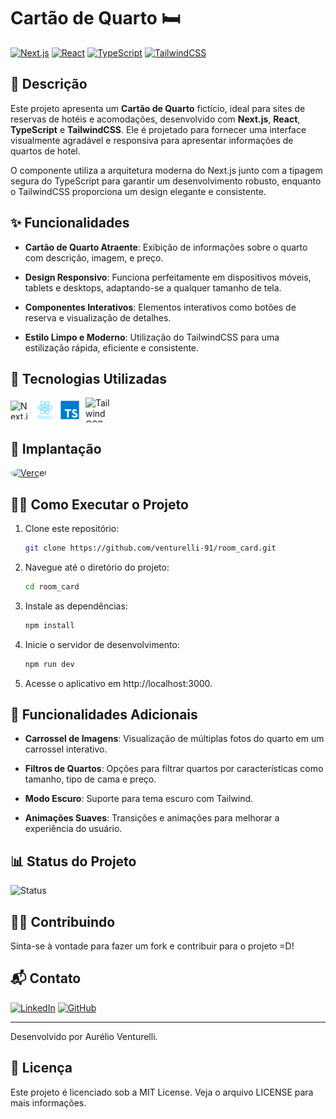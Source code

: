 # Cartão de Quarto 🛏️

[![Next.js](https://img.shields.io/badge/next.js-000000?style=for-the-badge&logo=nextdotjs&logoColor=white)](https://nextjs.org/)
[![React](https://img.shields.io/badge/react-%2320232a.svg?style=for-the-badge&logo=react&logoColor=%2361DAFB)](https://reactjs.org/)
[![TypeScript](https://img.shields.io/badge/typescript-%23007ACC.svg?style=for-the-badge&logo=typescript&logoColor=white)](https://www.typescriptlang.org/)
[![TailwindCSS](https://img.shields.io/badge/tailwindcss-%2338B2AC.svg?style=for-the-badge&logo=tailwind-css&logoColor=white)](https://tailwindcss.com/)

## 📝 Descrição

Este projeto apresenta um **Cartão de Quarto** fictício, ideal para sites de reservas de hotéis e acomodações, desenvolvido com **Next.js**, **React**, **TypeScript** e **TailwindCSS**. Ele é projetado para fornecer uma interface visualmente agradável e responsiva para apresentar informações de quartos de hotel.

O componente utiliza a arquitetura moderna do Next.js junto com a tipagem segura do TypeScript para garantir um desenvolvimento robusto, enquanto o TailwindCSS proporciona um design elegante e consistente.

## ✨ Funcionalidades

- **Cartão de Quarto Atraente**: Exibição de informações sobre o quarto com descrição, imagem, e preço.

- **Design Responsivo**: Funciona perfeitamente em dispositivos móveis, tablets e desktops, adaptando-se a qualquer tamanho de tela.

- **Componentes Interativos**: Elementos interativos como botões de reserva e visualização de detalhes.

- **Estilo Limpo e Moderno**: Utilização do TailwindCSS para uma estilização rápida, eficiente e consistente.

## 🚀 Tecnologias Utilizadas

<div style="display: inline-flex; gap: 10px; align-items: center;">
  <img src="https://assets.vercel.com/image/upload/v1662130559/nextjs/Icon_dark_background.png" alt="Next.js" width="30" height="30"/>
  <img src="https://raw.githubusercontent.com/devicons/devicon/master/icons/react/react-original-wordmark.svg" alt="React" width="30" height="30"/>
  <img src="https://raw.githubusercontent.com/devicons/devicon/master/icons/typescript/typescript-original.svg" alt="TypeScript" width="30" height="30"/>
  <img src="https://www.vectorlogo.zone/logos/tailwindcss/tailwindcss-icon.svg" alt="TailwindCSS" width="40" height="40"/>
</div>

## 🚢 Implantação

<a href="https://room-card-demo.vercel.app/" target="_blank">
  <img src="https://logowik.com/content/uploads/images/vercel1868.jpg" alt="Vercel" width="40" height="40" style="border-radius: 50%; background-color: white;"/>
</a>

## 🏃‍♂️ Como Executar o Projeto

1. Clone este repositório:

   ```bash
   git clone https://github.com/venturelli-91/room_card.git
   ```

2. Navegue até o diretório do projeto:

   ```bash
   cd room_card
   ```

3. Instale as dependências:

   ```bash
   npm install
   ```

4. Inicie o servidor de desenvolvimento:

   ```bash
   npm run dev
   ```

5. Acesse o aplicativo em http://localhost:3000.

## 🌟 Funcionalidades Adicionais

- **Carrossel de Imagens**: Visualização de múltiplas fotos do quarto em um carrossel interativo.

- **Filtros de Quartos**: Opções para filtrar quartos por características como tamanho, tipo de cama e preço.

- **Modo Escuro**: Suporte para tema escuro com Tailwind.

- **Animações Suaves**: Transições e animações para melhorar a experiência do usuário.

## 📊 Status do Projeto

![Status](https://img.shields.io/badge/Status-Em%20Desenvolvimento-brightgreen)

## 👨‍💻 Contribuindo

Sinta-se à vontade para fazer um fork e contribuir para o projeto =D!

## 📬 Contato

[![LinkedIn](https://img.shields.io/badge/LinkedIn-0077B5?style=for-the-badge&logo=linkedin&logoColor=white)](https://www.linkedin.com/in/aurelioventurelli)
[![GitHub](https://img.shields.io/badge/GitHub-100000?style=for-the-badge&logo=github&logoColor=white)](https://github.com/venturelli-91)

---

Desenvolvido por Aurélio Venturelli.

## 📜 Licença

Este projeto é licenciado sob a MIT License. Veja o arquivo LICENSE para mais informações.

